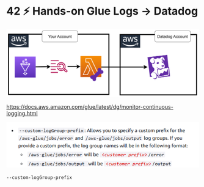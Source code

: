 # 42 ⚡ Hands-on Glue Logs -> Datadog

![](../imgs/f985d430abf2448595aefc2ae28e3348.png)

https://docs.aws.amazon.com/glue/latest/dg/monitor-continuous-logging.html

![](../imgs/a153ab3de7744f89b189e52e4d00d991.png)

```
--custom-logGroup-prefix
```